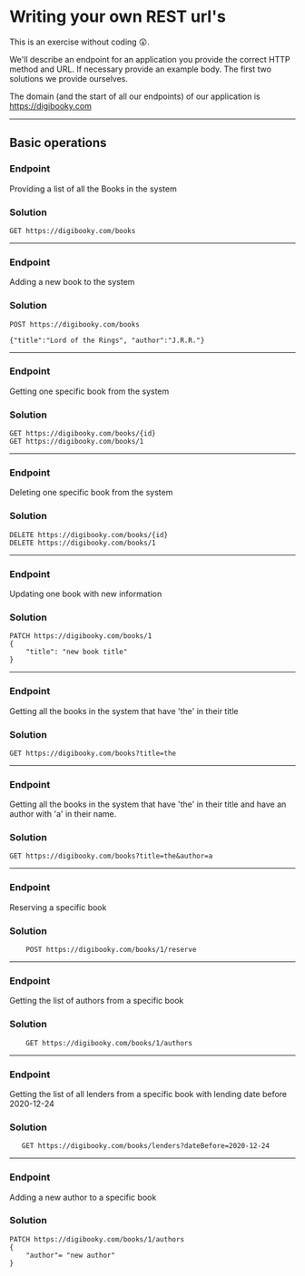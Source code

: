 # Writing your own REST url's

This is an exercise without coding 😲.

We'll describe an endpoint for an application you provide the correct HTTP method and URL. If necessary provide an
example body. The first two solutions we provide ourselves.

The domain (and the start of all our endpoints) of our application is https://digibooky.com

---

## Basic operations

### Endpoint

Providing a list of all the Books in the system

### Solution

    GET https://digibooky.com/books

---

### Endpoint

Adding a new book to the system

### Solution

    POST https://digibooky.com/books
    
    {"title":"Lord of the Rings", "author":"J.R.R."}

---

### Endpoint

Getting one specific book from the system

### Solution

    GET https://digibooky.com/books/{id}
    GET https://digibooky.com/books/1

---

### Endpoint

Deleting one specific book from the system

### Solution

    DELETE https://digibooky.com/books/{id}
    DELETE https://digibooky.com/books/1

---

### Endpoint

Updating one book with new information

### Solution

    PATCH https://digibooky.com/books/1
    {
        "title": "new book title"
    }

---

### Endpoint

Getting all the books in the system that have 'the' in their title

### Solution

    GET https://digibooky.com/books?title=the

---

### Endpoint

Getting all the books in the system that have 'the' in their title and have an author with 'a' in their name.

### Solution

    GET https://digibooky.com/books?title=the&author=a

---

### Endpoint

Reserving a specific book

### Solution

        POST https://digibooky.com/books/1/reserve

---

### Endpoint

Getting the list of authors from a specific book

### Solution

        GET https://digibooky.com/books/1/authors

---

### Endpoint

Getting the list of all lenders from a specific book with lending date before 2020-12-24

### Solution

       GET https://digibooky.com/books/lenders?dateBefore=2020-12-24

---

### Endpoint

Adding a new author to a specific book

### Solution

    PATCH https://digibooky.com/books/1/authors
    {
        "author"= "new author"
    }
